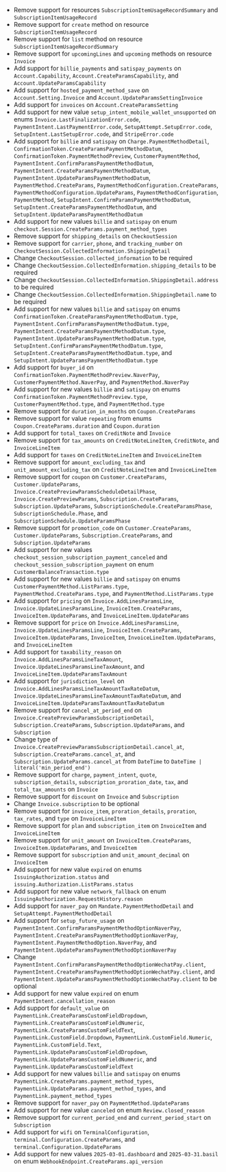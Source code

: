 * Remove support for resources `SubscriptionItemUsageRecordSummary` and `SubscriptionItemUsageRecord`
* Remove support for `create` method on resource `SubscriptionItemUsageRecord`
* Remove support for `list` method on resource `SubscriptionItemUsageRecordSummary`
* Remove support for `upcomingLines` and `upcoming` methods on resource `Invoice`
* Add support for `billie_payments` and `satispay_payments` on `Account.Capability`, `Account.CreateParamsCapability`, and `Account.UpdateParamsCapability`
* Add support for `hosted_payment_method_save` on `Account.Setting.Invoice` and `Account.UpdateParamsSettingInvoice`
* Add support for `invoices` on `Account.CreateParamsSetting`
* Add support for new value `setup_intent_mobile_wallet_unsupported` on enums `Invoice.LastFinalizationError.code`, `PaymentIntent.LastPaymentError.code`, `SetupAttempt.SetupError.code`, `SetupIntent.LastSetupError.code`, and `StripeError.code`
* Add support for `billie` and `satispay` on `Charge.PaymentMethodDetail`, `ConfirmationToken.CreateParamsPaymentMethodDatum`, `ConfirmationToken.PaymentMethodPreview`, `CustomerPaymentMethod`, `PaymentIntent.ConfirmParamsPaymentMethodDatum`, `PaymentIntent.CreateParamsPaymentMethodDatum`, `PaymentIntent.UpdateParamsPaymentMethodDatum`, `PaymentMethod.CreateParams`, `PaymentMethodConfiguration.CreateParams`, `PaymentMethodConfiguration.UpdateParams`, `PaymentMethodConfiguration`, `PaymentMethod`, `SetupIntent.ConfirmParamsPaymentMethodDatum`, `SetupIntent.CreateParamsPaymentMethodDatum`, and `SetupIntent.UpdateParamsPaymentMethodDatum`
* Add support for new values `billie` and `satispay` on enum `checkout.Session.CreateParams.payment_method_types`
* Remove support for `shipping_details` on `CheckoutSession`
* Remove support for `carrier`, `phone`, and `tracking_number` on `CheckoutSession.CollectedInformation.ShippingDetail`
* Change `CheckoutSession.collected_information` to be required
* Change `CheckoutSession.CollectedInformation.shipping_details` to be required
* Change `CheckoutSession.CollectedInformation.ShippingDetail.address` to be required
* Change `CheckoutSession.CollectedInformation.ShippingDetail.name` to be required
* Add support for new values `billie` and `satispay` on enums `ConfirmationToken.CreateParamsPaymentMethodDatum.type`, `PaymentIntent.ConfirmParamsPaymentMethodDatum.type`, `PaymentIntent.CreateParamsPaymentMethodDatum.type`, `PaymentIntent.UpdateParamsPaymentMethodDatum.type`, `SetupIntent.ConfirmParamsPaymentMethodDatum.type`, `SetupIntent.CreateParamsPaymentMethodDatum.type`, and `SetupIntent.UpdateParamsPaymentMethodDatum.type`
* Add support for `buyer_id` on `ConfirmationToken.PaymentMethodPreview.NaverPay`, `CustomerPaymentMethod.NaverPay`, and `PaymentMethod.NaverPay`
* Add support for new values `billie` and `satispay` on enums `ConfirmationToken.PaymentMethodPreview.type`, `CustomerPaymentMethod.type`, and `PaymentMethod.type`
* Remove support for `duration_in_months` on `Coupon.CreateParams`
* Remove support for value `repeating` from enums `Coupon.CreateParams.duration` and `Coupon.duration`
* Add support for `total_taxes` on `CreditNote` and `Invoice`
* Remove support for `tax_amounts` on `CreditNoteLineItem`, `CreditNote`, and `InvoiceLineItem`
* Add support for `taxes` on `CreditNoteLineItem` and `InvoiceLineItem`
* Remove support for `amount_excluding_tax` and `unit_amount_excluding_tax` on `CreditNoteLineItem` and `InvoiceLineItem`
* Remove support for `coupon` on `Customer.CreateParams`, `Customer.UpdateParams`, `Invoice.CreatePreviewParamsScheduleDetailPhase`, `Invoice.CreatePreviewParams`, `Subscription.CreateParams`, `Subscription.UpdateParams`, `SubscriptionSchedule.CreateParamsPhase`, `SubscriptionSchedule.Phase`, and `SubscriptionSchedule.UpdateParamsPhase`
* Remove support for `promotion_code` on `Customer.CreateParams`, `Customer.UpdateParams`, `Subscription.CreateParams`, and `Subscription.UpdateParams`
* Add support for new values `checkout_session_subscription_payment_canceled` and `checkout_session_subscription_payment` on enum `CustomerBalanceTransaction.type`
* Add support for new values `billie` and `satispay` on enums `CustomerPaymentMethod.ListParams.type`, `PaymentMethod.CreateParams.type`, and `PaymentMethod.ListParams.type`
* Add support for `pricing` on `Invoice.AddLinesParamsLine`, `Invoice.UpdateLinesParamsLine`, `InvoiceItem.CreateParams`, `InvoiceItem.UpdateParams`, and `InvoiceLineItem.UpdateParams`
* Remove support for `price` on `Invoice.AddLinesParamsLine`, `Invoice.UpdateLinesParamsLine`, `InvoiceItem.CreateParams`, `InvoiceItem.UpdateParams`, `InvoiceItem`, `InvoiceLineItem.UpdateParams`, and `InvoiceLineItem`
* Add support for `taxability_reason` on `Invoice.AddLinesParamsLineTaxAmount`, `Invoice.UpdateLinesParamsLineTaxAmount`, and `InvoiceLineItem.UpdateParamsTaxAmount`
* Add support for `jurisdiction_level` on `Invoice.AddLinesParamsLineTaxAmountTaxRateDatum`, `Invoice.UpdateLinesParamsLineTaxAmountTaxRateDatum`, and `InvoiceLineItem.UpdateParamsTaxAmountTaxRateDatum`
* Remove support for `cancel_at_period_end` on `Invoice.CreatePreviewParamsSubscriptionDetail`, `Subscription.CreateParams`, `Subscription.UpdateParams`, and `Subscription`
* Change type of `Invoice.CreatePreviewParamsSubscriptionDetail.cancel_at`, `Subscription.CreateParams.cancel_at`, and `Subscription.UpdateParams.cancel_at` from `DateTime` to `DateTime | literal('min_period_end')`
* Remove support for `charge`, `payment_intent`, `quote`, `subscription_details`, `subscription_proration_date`, `tax`, and `total_tax_amounts` on `Invoice`
* Remove support for `discount` on `Invoice` and `Subscription`
* Change `Invoice.subscription` to be optional
* Remove support for `invoice_item`, `proration_details`, `proration`, `tax_rates`, and `type` on `InvoiceLineItem`
* Remove support for `plan` and `subscription_item` on `InvoiceItem` and `InvoiceLineItem`
* Remove support for `unit_amount` on `InvoiceItem.CreateParams`, `InvoiceItem.UpdateParams`, and `InvoiceItem`
* Remove support for `subscription` and `unit_amount_decimal` on `InvoiceItem`
* Add support for new value `expired` on enums `IssuingAuthorization.status` and `issuing.Authorization.ListParams.status`
* Add support for new value `network_fallback` on enum `IssuingAuthorization.RequestHistory.reason`
* Add support for `naver_pay` on `Mandate.PaymentMethodDetail` and `SetupAttempt.PaymentMethodDetail`
* Add support for `setup_future_usage` on `PaymentIntent.ConfirmParamsPaymentMethodOptionNaverPay`, `PaymentIntent.CreateParamsPaymentMethodOptionNaverPay`, `PaymentIntent.PaymentMethodOption.NaverPay`, and `PaymentIntent.UpdateParamsPaymentMethodOptionNaverPay`
* Change `PaymentIntent.ConfirmParamsPaymentMethodOptionWechatPay.client`, `PaymentIntent.CreateParamsPaymentMethodOptionWechatPay.client`, and `PaymentIntent.UpdateParamsPaymentMethodOptionWechatPay.client` to be optional
* Add support for new value `expired` on enum `PaymentIntent.cancellation_reason`
* Add support for `default_value` on `PaymentLink.CreateParamsCustomFieldDropdown`, `PaymentLink.CreateParamsCustomFieldNumeric`, `PaymentLink.CreateParamsCustomFieldText`, `PaymentLink.CustomField.Dropdown`, `PaymentLink.CustomField.Numeric`, `PaymentLink.CustomField.Text`, `PaymentLink.UpdateParamsCustomFieldDropdown`, `PaymentLink.UpdateParamsCustomFieldNumeric`, and `PaymentLink.UpdateParamsCustomFieldText`
* Add support for new values `billie` and `satispay` on enums `PaymentLink.CreateParams.payment_method_types`, `PaymentLink.UpdateParams.payment_method_types`, and `PaymentLink.payment_method_types`
* Remove support for `naver_pay` on `PaymentMethod.UpdateParams`
* Add support for new value `canceled` on enum `Review.closed_reason`
* Remove support for `current_period_end` and `current_period_start` on `Subscription`
* Add support for `wifi` on `TerminalConfiguration`, `terminal.Configuration.CreateParams`, and `terminal.Configuration.UpdateParams`
* Add support for new values `2025-03-01.dashboard` and `2025-03-31.basil` on enum `WebhookEndpoint.CreateParams.api_version`